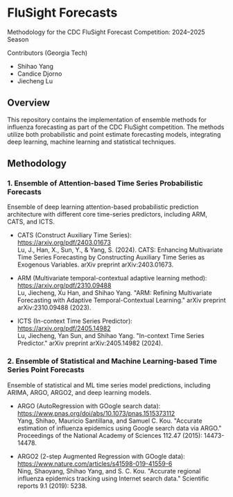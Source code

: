 # FluSight Forecasts 
Methodology for the CDC FluSight Forecast Competition: 2024–2025 Season

Contributors (Georgia Tech)
- Shihao Yang
- Candice Djorno
- Jiecheng Lu

## Overview

This repository contains the implementation of ensemble methods for influenza forecasting as part of the CDC FluSight competition. The methods utilize both probabilistic and point estimate forecasting models, integrating deep learning, machine learning and statistical techniques.

## Methodology

### 1. Ensemble of Attention-based Time Series Probabilistic Forecasts
Ensemble of deep learning attention-based probabilistic prediction architecture with different core time-series predictors, including ARM, CATS, and ICTS.

- CATS (Construct Auxiliary Time Series): https://arxiv.org/pdf/2403.01673 \
Lu, J., Han, X., Sun, Y., & Yang, S. (2024). CATS: Enhancing Multivariate Time Series Forecasting by Constructing Auxiliary Time Series as Exogenous Variables. arXiv preprint arXiv:2403.01673.

- ARM (Multivariate temporal-contextual adaptive learning method): https://arxiv.org/pdf/2310.09488 \
Lu, Jiecheng, Xu Han, and Shihao Yang. "ARM: Refining Multivariate Forecasting with Adaptive Temporal-Contextual Learning." arXiv preprint arXiv:2310.09488 (2023).

- ICTS (In-context Time Series Predictor): https://arxiv.org/pdf/2405.14982 \
Lu, Jiecheng, Yan Sun, and Shihao Yang. "In-context Time Series Predictor." arXiv preprint arXiv:2405.14982 (2024).

### 2. Ensemble of Statistical and Machine Learning-based Time Series Point Forecasts
Ensemble of statistical and ML time series model predictions, including ARIMA, ARGO, ARGO2, and deep learning models.

- ARGO (AutoRegression with GOogle search data): https://www.pnas.org/doi/abs/10.1073/pnas.1515373112 \
Yang, Shihao, Mauricio Santillana, and Samuel C. Kou. "Accurate estimation of influenza epidemics using Google search data via ARGO." Proceedings of the National Academy of Sciences 112.47 (2015): 14473-14478.

- ARGO2 (2-step Augmented Regression with GOogle data): https://www.nature.com/articles/s41598-019-41559-6 \
Ning, Shaoyang, Shihao Yang, and S. C. Kou. "Accurate regional influenza epidemics tracking using Internet search data." Scientific reports 9.1 (2019): 5238.
